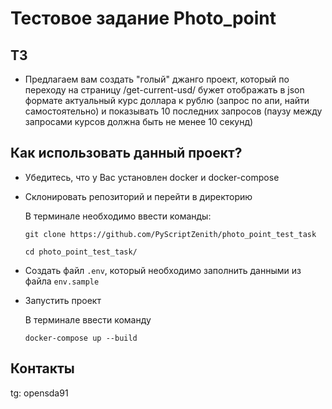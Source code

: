 # Тестовое задание Photo_point

## ТЗ
  * Предлагаем вам создать "голый" джанго проект, который по переходу на страницу /get-current-usd/ бужет отображать в json формате актуальный курс доллара к рублю (запрос по апи, найти самостоятельно) и показывать 10 последних запросов (паузу между запросами курсов должна быть не менее 10 секунд) 


## Как использовать данный проект?

- Убедитесь, что у Вас установлен docker и docker-compose
- Склонировать репозиторий и перейти в директорию
  
  В терминале необходимо ввести команды:
  ```
  git clone https://github.com/PyScriptZenith/photo_point_test_task
  ```
  ```
  cd photo_point_test_task/
  ```
- Создать файл ``.env``, который необходимо заполнить данными из файла ``env.sample``
- Запустить проект
  
  В терминале ввести команду
  ```
  docker-compose up --build
  ```

## Контакты

tg: opensda91
